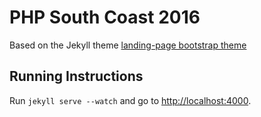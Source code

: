 # PHP South Coast 2016

Based on the Jekyll theme [landing-page bootstrap theme ](http://startbootstrap.com/templates/landing-page/)

## Running Instructions

Run `jekyll serve --watch` and go to [http://localhost:4000](http://localhost:4000).